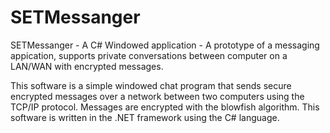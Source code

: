 # SETMessanger
SETMessanger - A C# Windowed application - A prototype of a messaging appication, supports private conversations between
computer on a LAN/WAN with encrypted messages.

This software is a simple windowed chat program that sends secure encrypted messages over a network between two computers using the
TCP/IP protocol. Messages are encrypted with the blowfish algorithm. This software is written in the .NET framework using
the C# language.
